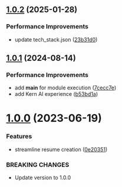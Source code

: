 ## [1.0.2](https://github.com/andhrelja/resume-builder/compare/v1.0.1...v1.0.2) (2025-01-28)


### Performance Improvements

* update tech_stack.json ([23b31d0](https://github.com/andhrelja/resume-builder/commit/23b31d091e323b40d9fa6dbc3e593ed4623be371))



## [1.0.1](https://github.com/andhrelja/resume-builder/compare/v1.0.0...v1.0.1) (2024-08-14)


### Performance Improvements

* add __main__ for module execution ([7cecc7e](https://github.com/andhrelja/resume-builder/commit/7cecc7eb708cfa541b73da979b8676914531be11))
* add Kern AI experience ([b53bd1a](https://github.com/andhrelja/resume-builder/commit/b53bd1a1365aab86307c9d8dbdeccddbb6568f05))



# [1.0.0](https://github.com/andhrelja/resume-builder/compare/0e20351f6f1471571cee9250bdbbc3184c932f07...v1.0.0) (2023-06-19)


### Features

* streamline resume creation ([0e20351](https://github.com/andhrelja/resume-builder/commit/0e20351f6f1471571cee9250bdbbc3184c932f07))


### BREAKING CHANGES

* Update version to 1.0.0



